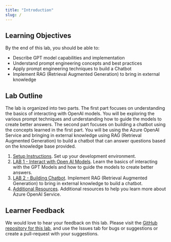 ```yaml
---
title: "Introduction"
slug: /
---
```


## Learning Objectives

By the end of this lab, you should be able to:

- Describe GPT model capabilities and implementation
- Understand prompt engineering concepts and best practices
- Apply prompt engineering techniques to build a Chatbot
- Implement RAG (Retrieval Augmented Generation) to bring in external knowledge

## Lab Outline

The lab is organized into two parts. The first part focuses on understanding the basics of interacting with OpenAI models. You will be exploring the various prompt techniques and understanding how to guide the models to create better answers. The second part focuses on building a chatbot using the concepts learned in the first part. You will be using the Azure OpenAI Service and bringing in external knowledge using RAG (Retrieval Augmented Generation) to build a chatbot that can answer questions based on the knowledge base provided.

1. [Setup Instructions](/01-Lab-Setup.md). Set up your development environment.
2. [LAB 1 - Interact with Open AI Models](/01-Part-1-Interact-With-OpenAI-Models/0-Getting-Started.md). Learn the basics of interacting with the GPT Models and how to guide the models to create better answers.
3. [LAB 2 - Building Chatbot](/02-Part-2-Building-Chatbot/0-Getting-Started.md). Implement RAG (Retrieval Augmented Generation) to bring in external knowledge to build a chatbot.
4. [Additional Resources](/03-Additional-Resources/1-Explore-Models.md). Additional resources to help you learn more about Azure OpenAI Service.

## Learner Feedback

We would love to hear your feedback on this lab. Please visit the [GitHub repository for this lab](https://github.com/GitHub-Insight-ANZ-Lab/aiapp1day/), and use the Issues tab for bugs or suggestions or create a pull-request with your suggestions.
